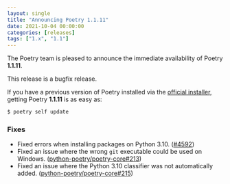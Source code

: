 ```yaml
---
layout: single
title: "Announcing Poetry 1.1.11"
date: 2021-10-04 00:00:00
categories: [releases]
tags: ["1.x", "1.1"]
---
```


The Poetry team is pleased to announce the immediate availability of Poetry **1.1.11**.

<!--more-->

This release is a bugfix release.

If you have a previous version of Poetry installed via the [official installer](/docs/#installation),
getting Poetry **1.1.11** is as easy as:

```bash
$ poetry self update
```

### Fixes

- Fixed errors when installing packages on Python 3.10. ([#4592](https://github.com/python-poetry/poetry/pull/4592))
- Fixed an issue where the wrong `git` executable could be used on Windows. ([python-poetry/poetry-core#213](https://github.com/python-poetry/poetry-core/pull/213))
- Fixed an issue where the Python 3.10 classifier was not automatically added. ([python-poetry/poetry-core#215](https://github.com/python-poetry/poetry-core/pull/215))
